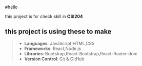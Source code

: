 #hello

this project is for check skill in __CSI204__

## this project is using these to make
>- **Languages**: JavaScript,HTML,CSS
>- **Frameworks**: React,Node.js
>- **Libraries**: Bootstrap,React-Bootstrap,React-Router-dom
>- **Version Control**: Git & GitHub